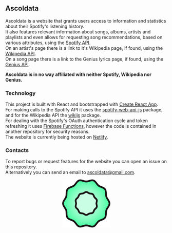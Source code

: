 ## Ascoldata

Ascoldata is a website that grants users access to information and statistics about their Spotify's listening history.  
It also features relevant information about songs, albums, artists and playlists and even allows for requesting song recommendations,
based on various attributes, using the [Spotify API](https://developer.spotify.com/documentation/web-api/).  
On an artist's page there is a link to it's Wikipedia page, if found, using the [Wikipedia API](https://en.wikipedia.org/w/api.php).  
On a song page there is a link to the Genius lyrics page, if found, using the [Genius API](https://genius.com/developers).  

**Ascoldata is in no way affiliated with neither Spotify, Wikipedia nor Genius.**

### Technology

This project is built with React and bootstrapped with [Create React App](https://github.com/facebook/create-react-app).  
For making calls to the Spotify API it uses the [spotify-web-api-js](https://github.com/JMPerez/spotify-web-api-js) package, and
for the Wikipedia API the [wikijs](https://github.com/dijs/wiki) package.  
For dealing with the Spotify's OAuth authentication cycle and token refreshing it uses [Firebase Functions](https://firebase.google.com/products/functions/),
however the code is contained in another repository for security reasons.  
The website is currently being hosted on [Netlify](https://www.netlify.com).

### Contacts

To report bugs or request features for the website you can open an issue on this repository.  
Alternatively you can send an email to [ascoldata@gmail.com](mailto:ascoldata@gmail.com).

<p align="center">
  <img width="150" height="150" src="https://github.com/TitoGrine/Ascoldata/blob/master/src/assets/images/logo.svg">
</p>

